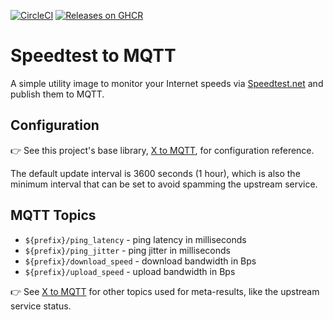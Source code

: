 [![CircleCI](https://img.shields.io/circleci/build/github/markormesher/speedtest-to-mqtt)](https://app.circleci.com/pipelines/github/markormesher/speedtest-to-mqtt)
[![Releases on GHCR](https://img.shields.io/badge/releases-ghcr.io-green)](https://ghcr.io/markormesher/speedtest-to-mqtt)

# Speedtest to MQTT

A simple utility image to monitor your Internet speeds via [Speedtest.net](https://speedtest.net) and publish them to MQTT.

## Configuration

:point_right: See this project's base library, [X to MQTT](https://github.com/markormesher/x-to-mqtt), for configuration reference.

The default update interval is 3600 seconds (1 hour), which is also the minimum interval that can be set to avoid spamming the upstream service.

## MQTT Topics

- `${prefix}/ping_latency` - ping latency in milliseconds
- `${prefix}/ping_jitter` - ping jitter in milliseconds
- `${prefix}/download_speed` - download bandwidth in Bps
- `${prefix}/upload_speed` - upload bandwidth in Bps

:point_right: See [X to MQTT](https://github.com/markormesher/x-to-mqtt) for other topics used for meta-results, like the upstream service status.
